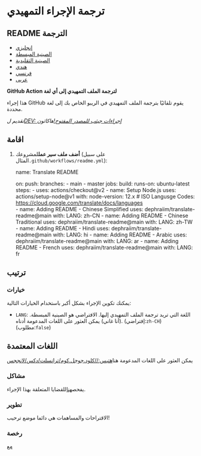 # ترجمة الإجراء التمهيدي

## README الترجمة

-   [إنجليزي](README.md)
-   [الصينية المبسطة](README.zh-CN.md)
-   [الصينية التقليدية](README.zh-TW.md)
-   [هندي](README.hi.md)
-   [فرنسي](README.fr.md)
-   [عربى](README.ar.md)

**GitHub Action لترجمة الملف التمهيدي إلى أي لغة**

هذا إجراء GitHub يقوم تلقائيًا بترجمة الملف التمهيدي في الريبو الخاص بك إلى لغة محددة.

_تقديم ل[DEV: إجراءات جيثب للمصدر المفتوح!](https://dev.to/devteam/announcing-the-github-actions-hackathon-on-dev-3ljn)هاكاثون_

## اقامة

1.  **أضف ملف سير عمل**لمشروعك (على سبيل المثال`.github/workflows/readme.yml`):


    name: Translate README

    on:
      push:
        branches:
          - main
          - master
    jobs:
      build:
        runs-on: ubuntu-latest
        steps:
          - uses: actions/checkout@v2
          - name: Setup Node.js
            uses: actions/setup-node@v1
            with:
              node-version: 12.x
          # ISO Langusge Codes: https://cloud.google.com/translate/docs/languages  
          - name: Adding README - Chinese Simplified
            uses: dephraiim/translate-readme@main
            with:
              LANG: zh-CN
          - name: Adding README - Chinese Traditional
            uses: dephraiim/translate-readme@main
            with:
              LANG: zh-TW
          - name: Adding README - Hindi
            uses: dephraiim/translate-readme@main
            with:
              LANG: hi
          - name: Adding README - Arabic
            uses: dephraiim/translate-readme@main
            with:
              LANG: ar
          - name: Adding README - French
            uses: dephraiim/translate-readme@main
            with:
              LANG: fr

## ترتيب

### خيارات

يمكنك تكوين الإجراء بشكل أكبر باستخدام الخيارات التالية:

-   `LANG`: اللغة التي تريد ترجمة الملف التمهيدي إليها. الافتراضي هو الصينية المبسطة. (أنا غاني) يمكن العثور على اللغات المدعومة أدناه.
    (إفتراضي:`zh-CH`) (مطلوب:`false`)

## اللغات المعتمدة

يمكن العثور على اللغات المدعومة هنا[هتبس://كلود.جوجل.كوم/ترانسلت/دكس/لانججس](https://cloud.google.com/translate/docs/languages)

### مشاكل

يفحص[هنا](https://github.com/dephraiim/translate-readme/issues/1)للقضايا المتعلقة بهذا الإجراء.

### تطوير

الاقتراحات والمساهمات هي دائما موضع ترحيب!

### رخصة

[مع](./LICENSE)
